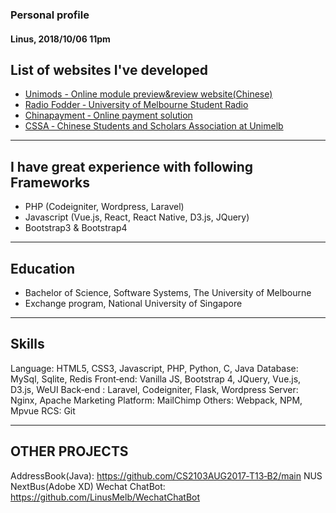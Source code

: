 ### Personal profile
#### Linus, 2018/10/06 11pm

## List of websites I've developed

- [ Unimods - Online module preview&review website(Chinese) ](https://unimods.com.au)
- [ Radio Fodder ‑ University of Melbourne Student Radio](http://radiofodder.com)
- [ Chinapayment ‑ Online payment solution](http://chinapayments.novatti.com)
- [ CSSA ‑ Chinese Students and Scholars Association at Unimelb](http://www.cssaunimelb.com)

---
## I have great experience with following Frameworks

- PHP (Codeigniter, Wordpress, Laravel)
- Javascript (Vue.js, React, React Native, D3.js, JQuery)
- Bootstrap3 & Bootstrap4

---
## Education
- Bachelor of Science, Software Systems, The University of Melbourne
- Exchange program, National University of Singapore

---
## Skills
Language:  HTML5, CSS3, Javascript, PHP, Python, C, Java
Database:  MySql, Sqlite, Redis
Front‑end:  Vanilla JS, Bootstrap 4, JQuery, Vue.js, D3.js, WeUI
Back‑end :  Laravel, Codeigniter, Flask, Wordpress
Server: Nginx, Apache
Marketing Platform: MailChimp
Others:  Webpack, NPM, Mpvue
RCS: Git

---
## OTHER PROJECTS
AddressBook(Java): https://github.com/CS2103AUG2017‑T13‑B2/main
NUS NextBus(Adobe XD)
Wechat ChatBot: https://github.com/LinusMelb/WechatChatBot
